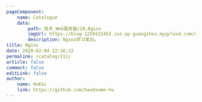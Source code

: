 ```yaml
---
pageComponent:
    name: Catalogue
    data:
        path: 技术_Web服务器/20.Nginx
        imgUrl: https://blog-1259322452.cos.ap-guangzhou.myqcloud.com/my/catalog.png
        description: Nginx学习笔记。
title: Nginx
date: 2020-02-04 12:16:12
permalink: /catalog/211/
article: false
comment: false
editLink: false
author:
    name: HuKai
    link: https://github.com/handsome-hu
---
```

